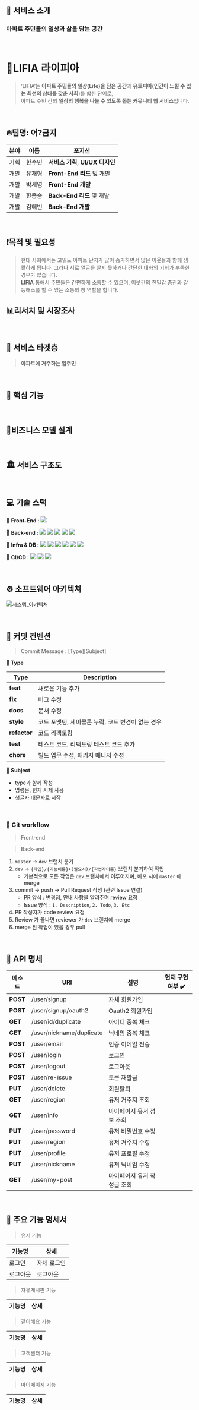 ## **🎉 서비스 소개**

### 아파트 주민들의 일상과 삶을 담는 공간

<br />

# 💒LIFIA 라이피아

> ‘LIFIA’는 **아파트 주민들의 일상(Life)을 담은 공간**과 **유토피아(인간이 느낄 수 있는 최선의 상태를 갖춘 사회**)를 합친 단어로, <br />
> 아파트 주민 간의 **일상의 행복을 나눌 수 있도록 돕는 커뮤니티 웹 서비스**입니다.

<br />

## 🔥팀명: 어?금지

| 분야 | 이름   | 포지션                            |
| ---- | ------ | --------------------------------- |
| 기획 | 한수민 | **서비스 기획**, **UI/UX 디자인** |
| 개발 | 유재형 | **Front-End 리드** 및 개발        |
| 개발 | 박세영 | **Front-End 개발**                |
| 개발 | 한종승 | **Back-End 리드** 및 개발         |
| 개발 | 김혜빈 | **Back-End 개발**                 |

<br />

## ❗목적 및 필요성

> 현대 사회에서는 고밀도 아파트 단지가 많이 증가하면서 많은 이웃들과 함께 생활하게 됩니다. 그러나 서로 얼굴을 알지 못하거나 간단한 대화의 기회가 부족한 경우가 많습니다.<br />
> **LIFIA** 통해서 주민들은 간편하게 소통할 수 있으며, 이웃간의 친밀감 증진과 갈등해소를 할 수 있는 소통의 창 역할을 합니다.
> <br />

## 📊리서치 및 시장조사

<br />

## **🎯 서비스 타겟층**

> **아파트에 거주하는 입주민**

<br />

## **📌 핵심 기능**

<br />

## **💸비즈니스 모델 설계**

<br />

## 🏛 서비스 구조도

<br />

## 💻 기술 스택

📱 **Front-End :**
<img src="https://img.shields.io/badge/React-61DAFB?style=flat-square&logo=React&logoColor=black"/>

📀 **Back-end :**
<img src="https://img.shields.io/badge/SpringBoot-6DB33F?style=flat-square&logo=SpringBoot&logoColor=white">
<img src="https://img.shields.io/badge/SpringDataJpa-6DB33F?style=flat-square&logo=SpringDataJpat&logoColor=white">
<img src="https://img.shields.io/badge/Gradle-02303A?style=flat-square&logo=Gradle&logoColor=white">
<img src="https://img.shields.io/badge/Swagger-85EA2D?style=flat-square&logo=Swagger&logoColor=white">
<img src="https://img.shields.io/badge/JWT-black?style=flat-square&logo=JSON%20web%20tokens">

💾 **Infra & DB :**
<img src="https://img.shields.io/badge/MySQL-4479A1?style=flat-square&logo=MySQL&logoColor=white">
<img src="https://img.shields.io/badge/AmazonEC2-FF9900?style=flat-square&logo=AmazonEC2&logoColor=white">
<img src="https://img.shields.io/badge/AmazonRDS-527FFF?style=flat-square&logo=AmazonRDS&logoColor=white">
<img src="https://img.shields.io/badge/AmazonS3-569A31?style=flat-square&logo=AmazonS3&logoColor=white">
<img src="https://img.shields.io/badge/AmazonElastic-005571?style=flat-square&logo=elastic&logoColor=white">
<img src="https://img.shields.io/badge/Redis-DC382D?style=flat-square&logo=Redis&logoColor=white">

🚀 **CI/CD :**
<img src="https://img.shields.io/badge/GithubActions-2088FF?style=flat-square&logo=GithubActions&logoColor=white">
<img src="https://img.shields.io/badge/Docker-2496ED?style=flat-square&logo=Docker&logoColor=white">
<img src="https://img.shields.io/badge/NGINX-009639?style=flat-square&logo=NGINX&logoColor=white">

<br />

## ⚙ 소프트웨어 아키텍쳐

![시스템_아키텍처](https://github.com/BellWin98/SideNow-BE/assets/60949121/d091dc20-2b8b-4fc1-8342-9f5ca2402469)

<br />

## 📑 커밋 컨벤션

> Commit Message : [Type][Subject]

**📌 Type**

| Type         | Description                                       |
| ------------ | ------------------------------------------------- |
| **feat**     | 새로운 기능 추가                                  |
| **fix**      | 버그 수정                                         |
| **docs**     | 문서 수정                                         |
| **style**    | 코드 포맷팅, 세미콜론 누락, 코드 변경이 없는 경우 |
| **refactor** | 코드 리팩토링                                     |
| **test**     | 테스트 코드, 리팩토링 테스트 코드 추가            |
| **chore**    | 빌드 업무 수정, 패키지 매니저 수정                |

**📌 Subject**

- type과 함께 작성
- 명령문, 현재 시제 사용
- 첫글자 대문자로 시작

<br />

### 🌿 Git workflow

> Front-end

> Back-end

1. `master` → `dev` 브랜치 분기
2. `dev` → `{타입}/{기능이름}+(필요시)/{작업자이름}` 브랜치 분기하여 작업
   - 기본적으로 모든 작업은 `dev` 브랜치에서 이루어지며, 배포 시에 `master` 에 merge
3. commit → push → Pull Request 작성 (관련 Issue 연결)
   - PR 양식 : 변경점, 안내 사항을 알려주며 review 요청
   - Issue 양식 : `1. Description`, `2. Todo`, `3. Etc`
4. PR 작성자가 code review 요청
5. Review 가 끝나면 reviewer 가 `dev` 브랜치에 merge
6. merge 된 작업이 있을 경우 pull

 <br />

## 📃 API 명세

| 메소드   | URI                      | 설명                        | 현재 구현 여부 ✔️ |
| -------- | ------------------------ | --------------------------- | ----------------- |
| **POST** | /user/signup             | 자체 회원가입               |                   |
| **POST** | /user/signup/oauth2      | Oauth2 회원가입             |                   |
| **GET**  | /user/id/duplicate       | 아이디 중복 체크            |                   |
| **GET**  | /user/nickname/duplicate | 닉네임 중복 체크            |                   |
| **POST** | /user/email              | 인증 이메일 전송            |                   |
| **POST** | /user/login              | 로그인                      |                   |
| **POST** | /user/logout             | 로그아웃                    |                   |
| **POST** | /user/re-issue           | 토큰 재발급                 |                   |
| **PUT**  | /user/delete             | 회원탈퇴                    |                   |
| **GET**  | /user/region             | 유저 거주지 조회            |                   |
| **GET**  | /user/info               | 마이페이지 유저 정보 조회   |                   |
| **PUT**  | /user/password           | 유저 비밀번호 수정          |                   |
| **PUT**  | /user/region             | 유저 거주지 수정            |                   |
| **PUT**  | /user/profile            | 유저 프로필 수정            |                   |
| **PUT**  | /user/nickname           | 유저 닉네임 수정            |                   |
| **GET**  | /user/my-post            | 마이페이지 유저 작성글 조회 |                   |

  <br/>

## 🔑 주요 기능 명세서

> 유저 기능

| 기능명   | 상세        |
| -------- | ----------- |
| 로그인   | 자체 로그인 |
| 로그아웃 | 로그아웃    |

> 자유게시판 기능

| 기능명 | 상세 |
| ------ | ---- |

> 같이해요 기능

| 기능명 | 상세 |
| ------ | ---- |

> 고객센터 기능

| 기능명 | 상세 |
| ------ | ---- |

> 마이페이지 기능

| 기능명 | 상세 |
| ------ | ---- |
